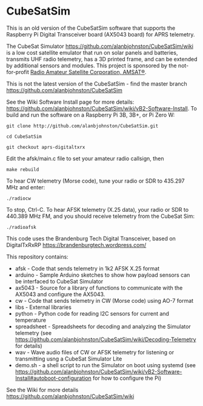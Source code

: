 # CubeSatSim

This is an old version of the CubeSatSim software that supports the Raspberry Pi Digital Transceiver board (AX5043 board) for APRS telemetry.

The CubeSat Simulator https://github.com/alanbjohnston/CubeSatSim/wiki is a low cost satellite emulator that run on solar panels and batteries, transmits UHF radio telemetry, has a 3D printed frame, and can be extended by additional sensors and modules.  This project is sponsored by the not-for-profit [Radio Amateur Satellite Corporation, AMSAT®](https://amsat.org).

This is not the latest version of the CubeSatSim - find the master branch https://github.com/alanbjohnston/CubeSatSim

See the Wiki Software Install page for more details: https://github.com/alanbjohnston/CubeSatSim/wiki/vB2-Software-Install. To build and run the software on a Raspberry Pi 3B, 3B+, or Pi Zero W:

`git clone http://github.com/alanbjohnston/CubeSatSim.git`

`cd CubeSatSim`

`git checkout aprs-digitaltxrx`

Edit the afsk/main.c file to set your amateur radio callsign, then 

`make rebuild`

To hear CW telemetry (Morse code), tune your radio or SDR to 435.297 MHz and enter:

`./radiocw`

To stop, Ctrl-C.  To hear AFSK telemetry (X.25 data), your radio or SDR to 440.389 MHz FM, and you should receive telemetry from the CubeSat Sim:

`./radioafsk`

This code uses the Brandenburg Tech Digital Transceiver, based on DigitalTxRxRP  https://brandenburgtech.wordpress.com/ 

This repository contains:
     
  - afsk - Code that sends telemetry in 1k2 AFSK X.25 format
 - arduino - Sample Arduino sketches to show how payload sensors can be interfaced to CubeSat Simulator
 - ax5043 - Source for a library of functions to communicate with the AX5043 and configure the AX5043.
 - cw - Code that sends telemetry in CW (Morse code) using AO-7 format
 - libs - External libraries
 - python - Python code for reading I2C sensors for current and temperature
 - spreadsheet - Spreadsheets for decoding and analyzing the Simulator telemetry (see https://github.com/alanbjohnston/CubeSatSim/wiki/Decoding-Telemetry for details)
 - wav - Wave audio files of CW or AFSK telemetry for listening or transmitting usng a CubeSat Simulator Lite
 - demo.sh - a shell script to run the Simulator on boot using systemd (see https://github.com/alanbjohnston/CubeSatSim/wiki/vB2-Software-Install#autoboot-configuration for how to configure the Pi)

See the Wiki for more details https://github.com/alanbjohnston/CubeSatSim/wiki
